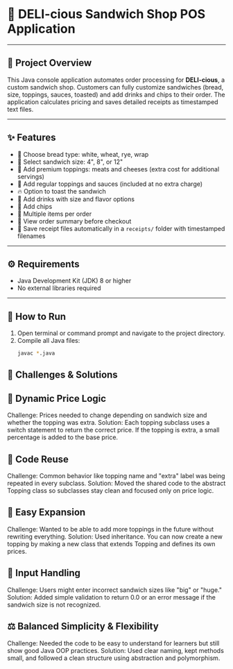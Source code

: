 # 🥪 DELI-cious Sandwich Shop POS Application

---

## 📖 Project Overview

This Java console application automates order processing for **DELI-cious**, a custom sandwich shop. Customers can fully customize sandwiches (bread, size, toppings, sauces, toasted) and add drinks and chips to their order. The application calculates pricing and saves detailed receipts as timestamped text files.

---

## ✨ Features

- 🍞 Choose bread type: white, wheat, rye, wrap  
- 📏 Select sandwich size: 4", 8", or 12"  
- 🥩 Add premium toppings: meats and cheeses (extra cost for additional servings)  
- 🥗 Add regular toppings and sauces (included at no extra charge)  
- 🔥 Option to toast the sandwich  
- 🥤 Add drinks with size and flavor options  
- 🍟 Add chips  
- 🛒 Multiple items per order  
- 🧾 View order summary before checkout  
- 💾 Save receipt files automatically in a `receipts/` folder with timestamped filenames  

---

## ⚙️ Requirements

- Java Development Kit (JDK) 8 or higher  
- No external libraries required  

---

## 🚀 How to Run

1. Open terminal or command prompt and navigate to the project directory.  
2. Compile all Java files:  
   ```bash
   javac *.java

## 🧠 Challenges & Solutions
## 🔄 Dynamic Price Logic
Challenge: Prices needed to change depending on sandwich size and whether the topping was extra.
Solution: Each topping subclass uses a switch statement to return the correct price. If the topping is extra, a small percentage is added to the base price.

## 🧹 Code Reuse
Challenge: Common behavior like topping name and "extra" label was being repeated in every subclass.
Solution: Moved the shared code to the abstract Topping class so subclasses stay clean and focused only on price logic.

## 🧱 Easy Expansion
Challenge: Wanted to be able to add more toppings in the future without rewriting everything.
Solution: Used inheritance. You can now create a new topping by making a new class that extends Topping and defines its own prices.

## 🧪 Input Handling
Challenge: Users might enter incorrect sandwich sizes like "big" or "huge."
Solution: Added simple validation to return 0.0 or an error message if the sandwich size is not recognized.

## ⚖️ Balanced Simplicity & Flexibility
Challenge: Needed the code to be easy to understand for learners but still show good Java OOP practices.
Solution: Used clear naming, kept methods small, and followed a clean structure using abstraction and polymorphism.
